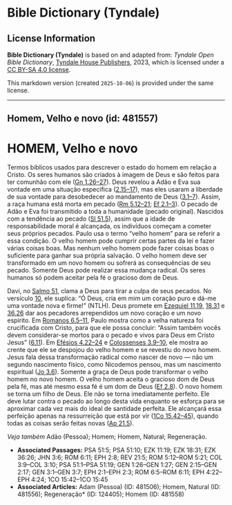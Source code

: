 # Bible Dictionary (Tyndale)

## License Information

**Bible Dictionary (Tyndale)** is based on and adapted from: _Tyndale Open Bible Dictionary_, [Tyndale House Publishers](https://tyndaleopenresources.com/), 2023, which is licensed under a [CC BY-SA 4.0 license](https://creativecommons.org/licenses/by-sa/4.0/legalcode.en).

This markdown version (created `2025-10-06`) is provided under the same license.



--------------------------------

## Homem, Velho e novo (id: 481557)

HOMEM, Velho e novo
===================

Termos bíblicos usados para descrever o estado do homem em relação a Cristo. Os seres humanos são criados à imagem de Deus e são feitos para ter comunhão com ele ([Gn 1\.26–27](https://ref.ly/Gen1:26-Gen1:27)). Deus revelou a Adão e Eva sua vontade em uma situação específica ([2\.15–17](https://ref.ly/Gen2:15-Gen2:17)), mas eles usaram a liberdade de sua vontade para desobedecer ao mandamento de Deus ([3\.1–7](https://ref.ly/Gen3:1-Gen3:7)). Assim, a raça humana está morta em pecado ([Rm 5\.12–21](https://ref.ly/Rom5:12-Rom5:21); [Ef 2\.1–3](https://ref.ly/Eph2:1-Eph2:3)). O pecado de Adão e Eva foi transmitido a toda a humanidade (pecado original). Nascidos com a tendência ao pecado ([Sl 51\.5](https://ref.ly/Ps51:5)), assim que a idade de responsabilidade moral é alcançada, os indivíduos começam a cometer seus próprios pecados. Paulo usa o termo “velho homem” para se referir a essa condição. O velho homem pode cumprir certas partes da lei e fazer várias coisas boas. Mas nenhum velho homem pode fazer coisas boas o suficiente para ganhar sua própria salvação. O velho homem deve ser transformado em um novo homem ou sofrerá as consequências de seu pecado. Somente Deus pode realizar essa mudança radical. Os seres humanos só podem aceitar pela fé o gracioso dom de Deus.

Davi, no [Salmo 51](https://ref.ly/Ps51:1-Ps51:19), clama a Deus para tirar a culpa de seus pecados. No versículo [10](https://ref.ly/Ps51:10), ele suplica: “Ó Deus, cria em mim um coração puro e dá\-me uma vontade nova e firme!” (NTLH). Deus promete em [Ezequiel 11\.19](https://ref.ly/Ezek11:19), [18\.31](https://ref.ly/Ezek18:31) e [36\.26](https://ref.ly/Ezek36:26) dar aos pecadores arrependidos um novo coração e um novo espírito. Em [Romanos 6\.5–11](https://ref.ly/Rom6:5-Rom6:11), Paulo mostra como a velha natureza foi crucificada com Cristo, para que ele possa concluir: “Assim também vocês devem considerar\-se mortos para o pecado e vivos para Deus em Cristo Jesus” ([6\.11](https://ref.ly/Rom6:11)). Em [Efésios 4\.22–24](https://ref.ly/Eph4:22-Eph4:24) e [Colossenses 3\.9–10](https://ref.ly/Col3:9-Col3:10), ele mostra ao crente que ele se despojou do velho homem e se revestiu do novo homem. Jesus fala dessa transformação radical como nascer de novo — não um segundo nascimento físico, como Nicodemos pensou, mas um nascimento espiritual ([Jo 3\.6](https://ref.ly/John3:6)). Somente a graça de Deus pode transformar o velho homem no novo homem. O velho homem aceita o gracioso dom de Deus pela fé, mas até mesmo essa fé é um dom de Deus ([Ef 2\.8](https://ref.ly/Eph2:8)). O novo homem se torna um filho de Deus. Ele não se torna imediatamente perfeito. Ele deve lutar contra o pecado ao longo desta vida enquanto se esforça para se aproximar cada vez mais do ideal de santidade perfeita. Ele alcançará essa perfeição apenas na ressurreição que está por vir ([1Co 15\.42–45](https://ref.ly/1Cor15:42-1Cor15:45)), quando todas as coisas serão feitas novas ([Ap 21\.5](https://ref.ly/Rev21:5)).

*Veja também* Adão (Pessoa); Homem; Homem, Natural; Regeneração.

* **Associated Passages:** PSA 51:5; PSA 51:10; EZK 11:19; EZK 18:31; EZK 36:26; JHN 3:6; ROM 6:11; EPH 2:8; REV 21:5; ROM 5:12–ROM 5:21; COL 3:9–COL 3:10; PSA 51:1–PSA 51:19; GEN 1:26–GEN 1:27; GEN 2:15–GEN 2:17; GEN 3:1–GEN 3:7; EPH 2:1–EPH 2:3; ROM 6:5–ROM 6:11; EPH 4:22–EPH 4:24; 1CO 15:42–1CO 15:45
* **Associated Articles:** Adam (Pessoa) (ID: 481506); Homem, Natural (ID: 481556); Regeneração* (ID: 124405); Homem (ID: 481558)


